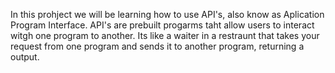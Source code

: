 In this prohject we will be learning how to use API's, also know as Aplication Program Interface. API's are prebuilt progarms taht allow users to interact witgh one program to another. Its like a waiter in a restraunt that takes your request from one program and sends it to another program, returning a output.
